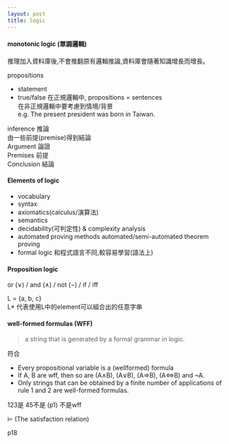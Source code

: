 ```yaml
---
layout: post
title: logic
---
```

#### monotonic logic (單調邏輯)  
推理加入資料庫後,不會推翻原有邏輯推論,資料庫會隨著知識增長而增長。  
<!--more-->
propositions  
* statement
* true/false
在正規邏輯中, propositions = sentences  
在非正規邏輯中要考慮到情境/背景  
e.g. The present president was born in Taiwan.  

inference 推論  
由一些前提(premise)得到結論  
Argument   論證    
Premises   前提  
Conclusion 結論  

#### Elements of logic
* vocabulary  
* syntax  
* axiomatics(calculus/演算法)  
* semantics  
* decidability(可判定性) & complexity analysis  
* automated proving methods
	automated/semi-automated theorem proving
* formal logic
和程式語言不同,較容易學習(語法上)  

#### Proposition logic 
or (&or;) / and (&and;) / not (&not;) / if / iff  

L = {a, b, c}  
L* 代表使用L中的element可以組合出的任意字串

#### well-formed formulas (WFF)  
> a string that is generated by a formal grammar in logic.  

符合  
* Every propositional variable is a (wellformed) formula
*  If A, B are wff, then so are (A&and;B), (A&or;B), (A&rArr;B), (A&hArr;B) and ~A.
* Only strings that can be obtained by a finite number of applications of rule 1 and 2 are well-formed formulas.

123是 45不是
(p1) 不是wff  

&#8872; (The satisfaction relation)

p18


